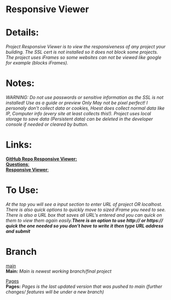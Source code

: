 # Responsive Viewer

# Details:

_Project Responsive Viewer is to view the responsiveness of any project your building. The SSL cert is not installed so it does not block some projects.
The project uses iFrames so some websites can not be viewed like google for example (blocks iFrames)._

# Notes:

_WARNING: Do not use passwords or sensitive information as the SSL is not installed!
Use as a guide or preview Only May not be pixel perfect! I personaly don't collect data or cookies, 
Hoest does collect normal data like IP, Computer info (every site at least collects this!). Project uses local storage 
to save data (Persistent data) can be deleted in the developer console if needed or cleared by button._

# Links:

[**GitHub Repo Responsive Viewer:** ](https://github.com/Hazey8709/responsiveViewer) <br />
[**Questions**:](questions@noobiej.tech) <br />
[**Responsive Viewer**:](http://responsiveviewer.noobiej.tech/) <br />

# To Use:

_At the top you will see a input section to enter URL of project OR localhost. There is also quick options to quickly move to sized iFrame you need to see. There is also a URL box that saves all URL's entered and you can quick on them to view them again easily.**There is an option to use http:// or https:// quick the one needed so you don't have to write it then type URL address and submit**_


# Branch 
[main](https://github.com/Hazey8709/responsiveViewer) <br />
**Main:** _Main is newest working branch/final project_ <br />

[Pages](https://github.com/Hazey8709/responsiveViewer/tree/Pages) <br />
**Pages:** _Pages is the last updated version that was pushed to main (further changes/ features will be under a new branch)_ <br />
